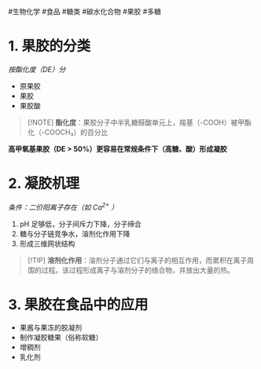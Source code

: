 #生物化学 #食品 #糖类 #碳水化合物 #果胶 #多糖

# 1. 果胶的分类

*按酯化度（DE）分*
- 原果胶
- 果胶
- 果胶酸

> [!NOTE] **酯化度**：果胶分子中半乳糖醛酸单元上，羧基（-COOH）被甲酯化（-COOCH₃）的百分比

**高甲氧基果胶（DE > 50%）更容易在常规条件下（高糖、酸）形成凝胶**

# 2. 凝胶机理

*条件：二价阳离子存在（如 $Ca^{2+}$ ）*

1. pH 足够低，分子间斥力下降，分子缔合
2. 糖与分子链竞争水，溶剂化作用下降
3. 形成三维网状结构

> [!TIP] **溶剂化作用**：溶剂分子通过它们与离子的相互作用，而累积在离子周围的过程。该过程形成离子与溶剂分子的络合物，并放出大量的热。

# 3. 果胶在食品中的应用

- 果酱与果冻的胶凝剂
- 制作凝胶糖果（俗称软糖）
- 增稠剂
- 乳化剂
